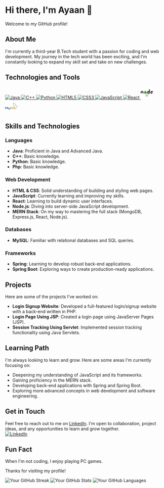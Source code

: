 # Hi there, I'm Ayaan 👋

Welcome to my GitHub profile!

## About Me

I'm currently a third-year B.Tech student with a passion for coding and web development. My journey in the tech world has been exciting, and I'm constantly looking to expand my skill set and take on new challenges.

## Technologies and Tools
<p align="left">
  <a href="https://www.java.com">
    <img src="https://img.icons8.com/color/48/000000/java-coffee-cup-logo.png" alt="Java" width="40" height="40"/>
  </a>
  <a href="https://www.cplusplus.com/">
    <img src="https://img.icons8.com/color/48/000000/c-plus-plus-logo.png" alt="C++" width="40" height="40"/>
  </a>
  <a href="https://www.python.org/">
    <img src="https://img.icons8.com/color/48/000000/python.png" alt="Python" width="40" height="40"/>
  </a>
  <a href="https://developer.mozilla.org/en-US/docs/Web/HTML">
    <img src="https://img.icons8.com/color/48/000000/html-5.png" alt="HTML5" width="40" height="40"/>
  </a>
  <a href="https://developer.mozilla.org/en-US/docs/Web/CSS">
    <img src="https://img.icons8.com/color/48/000000/css3.png" alt="CSS3" width="40" height="40"/>
  </a>
  <a href="https://developer.mozilla.org/en-US/docs/Web/JavaScript">
    <img src="https://img.icons8.com/color/48/000000/javascript.png" alt="JavaScript" width="40" height="40"/>
  </a>
  <a href="https://reactjs.org/">
    <img src="https://img.icons8.com/officel/40/000000/react.png" alt="React" width="40" height="40"/>
  </a>
  <a href="https://nodejs.org/">
    <img src="https://raw.githubusercontent.com/devicons/devicon/master/icons/nodejs/nodejs-original-wordmark.svg" alt="Node.js" width="40" height="40"/>
  </a>
  <a href="https://www.mysql.com/">
    <img src="https://raw.githubusercontent.com/devicons/devicon/master/icons/mysql/mysql-original-wordmark.svg" alt="MySQL" width="40" height="40"/>
  </a>
</p>


## Skills and Technologies

### Languages
- **Java**: Proficient in Java and Advanced Java. 
- **C++**: Basic knowledge.
- **Python**: Basic knowledge.
- **Php**: Basic knowledge.

### Web Development
- **HTML & CSS**: Solid understanding of building and styling web pages.
- **JavaScript**: Currently learning and improving my skills.
- **React**: Learning to build dynamic user interfaces.
- **Node.js**: Diving into server-side JavaScript development.
- **MERN Stack**: On my way to mastering the full stack (MongoDB, Express.js, React, Node.js).

### Databases
- **MySQL**: Familiar with relational databases and SQL queries. 

### Frameworks
- **Spring**: Learning to develop robust back-end applications.
- **Spring Boot**: Exploring ways to create production-ready applications.

## Projects

Here are some of the projects I've worked on:

- **Login Signup Website**: Developed a full-featured login/signup website with a back-end written in PHP.
- **Login Page Using JSP**: Created a login page using JavaServer Pages (JSP).
- **Session Tracking Using Servlet**: Implemented session tracking functionality using Java Servlets.

## Learning Path

I'm always looking to learn and grow. Here are some areas I'm currently focusing on:

- Deepening my understanding of JavaScript and its frameworks.
- Gaining proficiency in the MERN stack.
- Developing back-end applications with Spring and Spring Boot.
- Exploring more advanced concepts in web development and software engineering.

## Get in Touch

Feel free to reach out to me on [LinkedIn](https://www.linkedin.com/in/ayaan-khan-9a0a711b0/). I'm open to collaboration, project ideas, and any opportunities to learn and grow together.<br>
[![LinkedIn](https://img.shields.io/badge/-LinkedIn-blue?style=flat-square&logo=linkedin&logoColor=white)](https://www.linkedin.com/in/ayaan-khan-9a0a711b0/)
## Fun Fact

When I'm not coding, I enjoy playing PC games.

Thanks for visiting my profile!

![Your GitHub Streak](https://github-readme-streak-stats.herokuapp.com/?user=Ayaank7)
![Your GitHub Stats](https://github-readme-stats.vercel.app/api?username=Ayaank7&show_icons=true)
![Your GitHub Languages](https://github-readme-stats.vercel.app/api/top-langs?username=Ayaank7&show_icons=true&locale=en&layout=compact)


